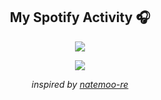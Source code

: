 <h2 align="center">My Spotify Activity 🎧</h2>

<!-- Nothing weird to see here -->
<p align="center">
  <a href="https://lqbach.vercel.app/now-playing?open">
    <!-- Music bars move to the beat and are colored based on the track's happiness, danceability and energy! -->
    <img src="https://lqbach.vercel.app/now-playing">
  </a>
</p>

<p align="center">
  <img src="https://lqbach.vercel.app/top-played">
</p>
 
<p align="center">
  <!-- He came up with the idea of HOW to show React components as an img on a README.md and the now playing component! -->
  <i>inspired by <a href="https://github.com/natemoo-re">natemoo-re</a></i>
</p>
